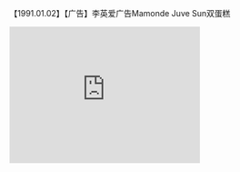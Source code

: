 【1991.01.02】【广告】李英爱广告Mamonde Juve Sun双蛋糕         
<div class="embed-container">
  <iframe
      src="https://video.h5.weibo.cn/1034:4362195090501634/4362195443278365"
      width="335"
      height="240"
      frameborder="0"
      allowfullscreen="">
  </iframe>
</div>

 